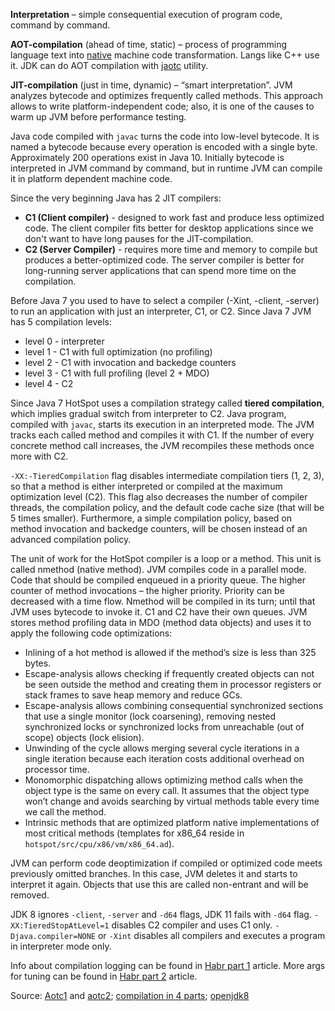 **Interpretation** – simple consequential execution of program code, command by command.

**AOT-compilation** (ahead of time, static) – process of programming language text into [native](https://itsobes.ru/JavaSobes/kak-vyzvat-nativnyi-kod/) machine code transformation. Langs like C++ use it. JDK can do AOT compilation with [jaotc](https://docs.oracle.com/en/java/javase/13/docs/specs/man/jaotc.html) utility.

**JIT-compilation** (just in time, dynamic) – “smart interpretation”. JVM analyzes bytecode and optimizes frequently called methods. This approach allows to write platform-independent code; also, it is one of the causes to warm up JVM before performance testing.

Java code compiled with `javac` turns the code into low-level bytecode. It is named a bytecode because every operation is encoded with a single byte. Approximately 200 operations exist in Java 10. Initially bytecode is interpreted in JVM command by command, but in runtime JVM can compile it in platform dependent machine code.

Since the very beginning Java has 2 JIT compilers:
- **C1 (Client compiler)** - designed to work fast and produce less optimized code. The client compiler fits better for desktop applications since we don't want to have long pauses for the JIT-compilation.
- **C2 (Server Compiler)** - requires more time and memory to compile but produces a better-optimized code. The server compiler is better for long-running server applications that can spend more time on the compilation.

Before Java 7 you used to have to select a compiler (-Xint, -client, -server) to run an application with just an interpreter, C1, or C2. Since Java 7 JVM has 5 compilation levels:
- level 0 - interpreter
- level 1 - C1 with full optimization (no profiling)
- level 2 - C1 with invocation and backedge counters
- level 3 - C1 with full profiling (level 2 + MDO)
- level 4 - C2

Since Java 7 HotSpot uses a compilation strategy called **tiered compilation**, which implies gradual switch from interpreter to C2. Java program, compiled with `javac`, starts its execution in an interpreted mode. The JVM tracks each called method and compiles it with C1. If the number of every concrete method call increases, the JVM recompiles these methods once more with C2.

`-XX:-TieredCompilation` flag disables intermediate compilation tiers (1, 2, 3), so that a method is either interpreted or compiled at the maximum optimization level (C2). This flag also decreases the number of compiler threads, the compilation policy, and the default code cache size (that will be 5 times smaller). Furthermore, a simple compilation policy, based on method invocation and backedge counters, will be chosen instead of an advanced compilation policy.

The unit of work for the HotSpot compiler is a loop or a method. This unit is called nmethod (native method). JVM compiles code in a parallel mode. Code that should be compiled enqueued in a priority queue. The higher counter of method invocations – the higher priority. Priority can be decreased with a time flow. Nmethod will be compiled in its turn; until that JVM uses bytecode to invoke it. C1 and C2 have their own queues. JVM stores method profiling data in MDO (method data objects) and uses it to apply the following code optimizations:

- Inlining of a hot method is allowed if the method’s size is less than 325 bytes.
- Escape-analysis allows checking if frequently created objects can not be seen outside the method and creating them in processor registers or stack frames to save heap memory and reduce GCs.
- Escape-analysis allows combining consequential synchronized sections that use a single monitor (lock coarsening), removing nested synchronized locks or synchronized locks from unreachable (out of scope) objects (lock elision).
- Unwinding of the cycle allows merging several cycle iterations in a single iteration because each iteration costs additional overhead on processor time.
- Monomorphic dispatching allows optimizing method calls when the object type is the same on every call. It assumes that the object type won’t change and avoids searching by virtual methods table every time we call the method.
- Intrinsic methods that are optimized platform native implementations of most critical methods (templates for x86_64 reside in `hotspot/src/cpu/x86/vm/x86_64.ad`).

JVM can perform code deoptimization if compiled or optimized code meets previously omitted branches. In this case, JVM deletes it and starts to interpret it again. Objects that use this are called non-entrant and will be removed.

JDK 8 ignores `-client`, `-server` and `-d64` flags, JDK 11 fails with `-d64` flag.
`-XX:TieredStopAtLevel=1` disables C2 compiler and uses C1 only.
`-Djava.compiler=NONE` or `-Xint` disables all compilers and executes a program in interpreter mode only.

Info about compilation logging can be found in [Habr part 1](https://habr.com/ru/post/536288/) article. More args for tuning can be found in [Habr part 2](https://habr.com/ru/post/536514/) article.

Source: [Aotc1](https://tproger.ru/news/jaotc-wtf/) and [aotc2](https://www.baeldung.com/ahead-of-time-compilation); [compilation in 4 parts](https://julio-falbo.medium.com/); [openjdk8](http://hg.openjdk.java.net/jdk8u/jdk8u/hotspot/file/2b2511bd3cc8/src/share/vm/runtime/advancedThresholdPolicy.hpp#l34)
